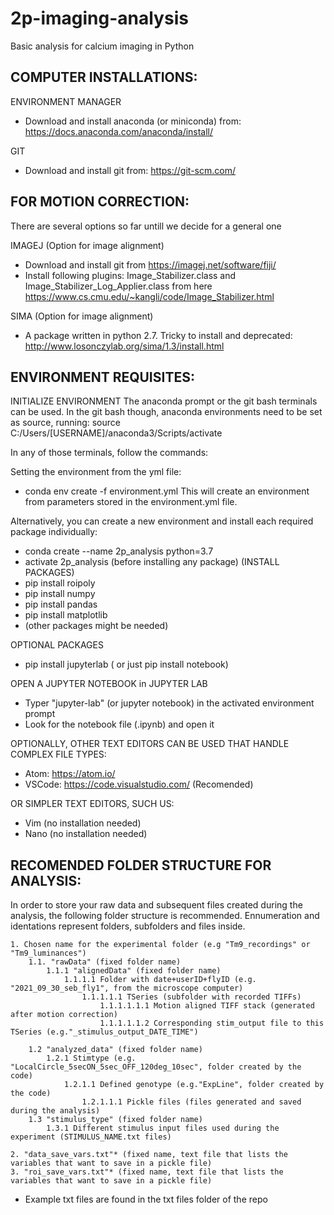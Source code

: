 # 2p-imaging-analysis
Basic analysis for calcium imaging in Python


COMPUTER INSTALLATIONS:
----------------------
ENVIRONMENT MANAGER
- Download and install anaconda (or miniconda) from: https://docs.anaconda.com/anaconda/install/

GIT
- Download and install git from: https://git-scm.com/

FOR MOTION CORRECTION:
---------------------
There are several options so far untill we decide for a general one

IMAGEJ (Option for image alignment)
- Download and install git from https://imagej.net/software/fiji/
- Install following plugins: Image_Stabilizer.class and Image_Stabilizer_Log_Applier.class 
  from here https://www.cs.cmu.edu/~kangli/code/Image_Stabilizer.html 
  
SIMA (Option for image alignment)
- A package written in python 2.7. Tricky to install and deprecated: http://www.losonczylab.org/sima/1.3/install.html


ENVIRONMENT REQUISITES:
----------------------

INITIALIZE ENVIRONMENT
The anaconda prompt or the git bash terminals can be used.
In the git bash though, anaconda environments need to be set as source, running:
source C:/Users/[USERNAME]/anaconda3/Scripts/activate

In any of those terminals, follow the commands:

Setting the environment from the yml file:
- conda env create -f environment.yml
This will create an environment from parameters stored in the environment.yml file.

Alternatively, you can create a new environment and install each required package individually:
- conda create --name 2p_analysis python=3.7
- activate 2p_analysis (before installing any package)
  (INSTALL PACKAGES)
- pip install roipoly
- pip install numpy
- pip install pandas
- pip install matplotlib
- (other packages might be needed)

OPTIONAL PACKAGES
- pip install jupyterlab ( or just pip install notebook)

OPEN A JUPYTER NOTEBOOK in JUPYTER LAB
- Typer "jupyter-lab" (or jupyter notebook) in the activated environment prompt
- Look for the notebook file (.ipynb) and open it

OPTIONALLY, OTHER TEXT EDITORS CAN BE USED THAT HANDLE COMPLEX FILE TYPES:
- Atom: https://atom.io/
- VSCode: https://code.visualstudio.com/ (Recomended)

OR SIMPLER TEXT EDITORS, SUCH US:
- Vim (no installation needed)
- Nano (no installation needed)

RECOMENDED FOLDER STRUCTURE FOR ANALYSIS:
----------------------------------------

In order to store your raw data and subsequent files created during the analysis, the following folder structure is recommended. 
Ennumeration and identations represent folders, subfolders and files inside. 

    1. Chosen name for the experimental folder (e.g "Tm9_recordings" or "Tm9_luminances")
        1.1. "rawData" (fixed folder name)
            1.1.1 "alignedData" (fixed folder name)
                1.1.1.1 Folder with date+userID+flyID (e.g. "2021_09_30_seb_fly1", from the microscope computer)
                    1.1.1.1.1 TSeries (subfolder with recorded TIFFs)
                        1.1.1.1.1.1 Motion aligned TIFF stack (generated after motion correction)
                        1.1.1.1.1.2 Corresponding stim_output file to this TSeries (e.g."_stimulus_output_DATE_TIME")
          
        1.2 "analyzed_data" (fixed folder name)
            1.2.1 Stimtype (e.g. "LocalCircle_5secON_5sec_OFF_120deg_10sec", folder created by the code)
                1.2.1.1 Defined genotype (e.g."ExpLine", folder created by the code)
                    1.2.1.1.1 Pickle files (files generated and saved during the analysis)
        1.3 "stimulus_type" (fixed folder name)
            1.3.1 Different stimulus input files used during the experiment (STIMULUS_NAME.txt files)
    
    2. "data_save_vars.txt"* (fixed name, text file that lists the variables that want to save in a pickle file)
    3. "roi_save_vars.txt"* (fixed name, text file that lists the variables that want to save in a pickle file)

* Example txt files are found in the txt files folder of the repo

